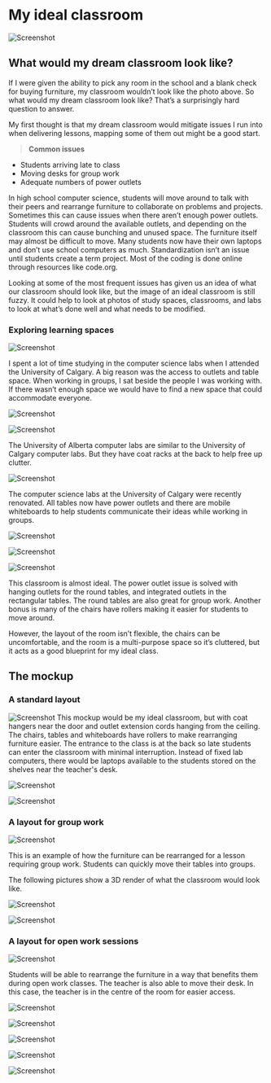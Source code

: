 # My ideal classroom

![Screenshot](https://github.com/xan-thangum/EDSE307/blob/main/generic%20glassroom.png)


## What would my dream classroom look like?
If I were given the ability to pick any room in the school and a blank check for buying furniture, my classroom wouldn’t look like the photo above. So what would my dream classroom look like? That’s a surprisingly hard question to answer. 

My first thought is that my dream classroom would mitigate issues I run into when delivering lessons, mapping some of them out might be a good start. 


  > **Common issues**

  * Students arriving late to class
  * Moving desks for group work
  * Adequate numbers of power outlets 


In high school computer science, students will move around to talk with their peers and rearrange furniture to collaborate on problems and projects. Sometimes this can cause issues when there aren’t enough power outlets. Students will crowd around the available outlets, and depending on the classroom this can cause bunching and unused space. The furniture itself may almost be difficult to move.  Many students now have their own laptops and don’t use school computers as much. Standardization isn’t an issue until students create a term project. Most of the coding is done online through resources like code.org.

Looking at some of the most frequent issues has given us an idea of what our classroom should look like, but the image of an ideal classroom is still fuzzy. It could help to look at photos of study spaces, classrooms, and labs to look at what’s done well and what needs to be modified. 


### Exploring learning spaces

![Screenshot](https://github.com/xan-thangum/EDSE307/blob/main/comp%20sci%20labs.jpg)

I spent a lot of time studying in the computer science labs when I attended the University of Calgary. A big reason was the access to outlets and table space. When working in groups, I sat beside the people I was working with. If there wasn’t enough space we would have to find a new space that could accommodate everyone.

![Screenshot](https://github.com/xan-thangum/EDSE307/blob/main/UofA%20labs%202.jpg)

![Screenshot](https://github.com/xan-thangum/EDSE307/blob/main/UofA%20labs.jpg)

 The University of Alberta computer labs are similar to the University of Calgary computer labs. But they have coat racks at the back to help free up clutter. 

![Screenshot](https://github.com/xan-thangum/EDSE307/blob/main/IMG_5361.jpg)

The computer science labs at the University of Calgary were recently renovated. All tables now have power outlets and there are mobile whiteboards to help students communicate their ideas while working in groups.

![Screenshot](https://github.com/xan-thangum/EDSE307/blob/main/basement%202.JPG)

![Screenshot](https://github.com/xan-thangum/EDSE307/blob/main/basement1.JPG) 

![Screenshot](https://github.com/xan-thangum/EDSE307/blob/main/basement%203.JPG)

This classroom is almost ideal. The power outlet issue is solved with hanging outlets for the round tables, and integrated outlets in the rectangular tables. The round tables are also great for group work. Another bonus is many of the chairs have rollers making it easier for students to move around. 

However, the layout of the room isn’t flexible, the chairs can be uncomfortable, and the room is a multi-purpose space so it’s cluttered, but it acts as a good blueprint for my ideal class. 

## The mockup 

### A standard layout

![Screenshot](https://github.com/xan-thangum/EDSE307/blob/main/normal%20class%20floor%20plan.png)
This mockup would be my ideal classroom, but with coat hangers near the door and outlet extension cords hanging from the ceiling.  The chairs, tables and whiteboards have rollers to make rearranging furniture easier. The entrance to the class is at the back so late students can enter the classroom with minimal interruption. Instead of fixed lab computers, there would be laptops available to the students stored on the shelves near the teacher's desk.


![Screenshot](https://github.com/xan-thangum/EDSE307/blob/main/normal%20class%20teachers%20desk%20view.png)

![Screenshot](https://github.com/xan-thangum/EDSE307/blob/main/normal%20classview%201.png)


### A layout for group work

![Screenshot](https://github.com/xan-thangum/EDSE307/blob/main/group%20collab%20formation%201%201.png)

This is an example of how the furniture can be rearranged for a lesson requiring group work. Students can quickly move their tables into groups.

The following pictures show a 3D render of what the classroom would look like.

![Screenshot](https://github.com/xan-thangum/EDSE307/blob/main/group%20collab%20formation%201%201%20teachers%20desk.png)

![Screenshot]( https://github.com/xan-thangum/EDSE307/blob/main/group%20collab%20formation%201%201%20students%20view.png)


### A layout for open work sessions

![Screenshot](https://github.com/xan-thangum/EDSE307/blob/main/open%20collab%20floor%20plan.png) 

Students will be able to rearrange the furniture in a way that benefits them during open work classes. The teacher is also able to move their desk. In this case, the teacher is in the centre of the room for easier access.

![Screenshot](https://github.com/xan-thangum/EDSE307/blob/main/open%20collab%20arieal%20shot.png)

![Screenshot](https://github.com/xan-thangum/EDSE307/blob/main/open%20collab%20study%20space%20shot%201.png)

![Screenshot](https://github.com/xan-thangum/EDSE307/blob/main/open%20collab%20study%20space%20shot%202.png)

![Screenshot](https://github.com/xan-thangum/EDSE307/blob/main/open%20collab%20study%20space%20shot%203.png)

![Screenshot](https://github.com/xan-thangum/EDSE307/blob/main/open%20collab%20study%20space%20shot%204.png)






